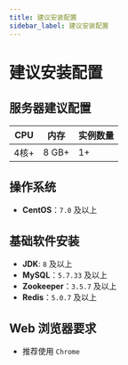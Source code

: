 ```yaml
---
title: 建议安装配置
sidebar_label: 建议安装配置
---
```

# 建议安装配置
## 服务器建议配置
|CPU|内存|实例数量|
|----|----|----|
|4核+|8 GB+|1+|

## 操作系统
* **CentOS**：`7.0` 及以上

## 基础软件安装
* **JDK**: `8` 及以上
* **MySQL**：`5.7.33` 及以上
* **Zookeeper**：`3.5.7` 及以上
* **Redis**：`5.0.7` 及以上

##  Web 浏览器要求
* 推荐使用 `Chrome`